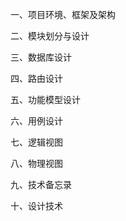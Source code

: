 一、项目环境、框架及架构


二、模块划分与设计


三、数据库设计


四、路由设计


五、功能模型设计


六、用例设计


七、逻辑视图


八、物理视图


九、技术备忘录


十、设计技术
